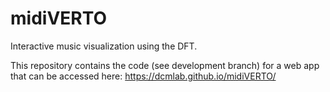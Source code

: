 # midiVERTO
Interactive music visualization using the DFT.

This repository contains the code (see development branch) for a web app that can be accessed here: https://dcmlab.github.io/midiVERTO/
